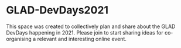 # GLAD-DevDays2021
This space was created to collectively plan and share about the GLAD DevDays happening in 2021. Please join to start sharing ideas for co-organising a relevant and interesting online event.
